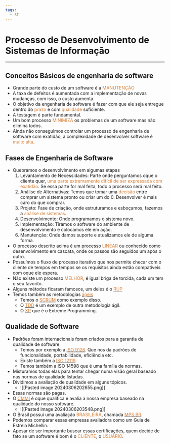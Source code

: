 ```yaml
---
tags:
  - SI
---
```

# Processo de Desenvolvimento de Sistemas de Informação
---

## Conceitos Básicos de engenharia de software

- Grande parte do custo de um software é a <span style="color:#d97f36">MANUTENÇÃO</span>
- A taxa de defeitos é aumentada com a implementação de novas mudanças, com isso, o custo aumenta.
- O objetivo da engenharia de software é fazer com que ele seja entregue dentro do <span style="color:#d97f36">prazo </span>e com <span style="color:#d97f36">qualidade </span>suficiente.
- A testagem é parte fundamental.
- Um bom processo <span style="color:#d97f36">MINIMIZA</span> os problemas de um software mas não elimina todos.
- Ainda não conseguimos controlar um processo de engenharia de software com exatidão, a complexidade de desenvolver software é <span style="color:#d97f36">muito alta</span>.

## Fases de Engenharia de Software

- Quebramos o desenvolvimento em algumas etapas
	1. Levantamento de Necessidades: Parte onde perguntamos oque o cliente quer, <span style="color:#d97f36">uma parte extremamente difícil de ser expressada com exatidão</span>. Se essa parte for mal feita, todo o processo será mal feito.
	2. Análise de Alternativas: Temos que tomar uma <span style="color:#d97f36">decisão</span> entre comprar um sistema pronto ou criar um do 0. Desenvolver é mais caro do que comprar. 
	3. Projeto: Fase de criação, onde estruturamos e esboçamos, fazemos a <span style="color:#d97f36">análise de sistemas</span>.
	4. Desenvolvimento: Onde programamos o sistema novo.
	5. Implementação: Tiramos o software do ambiente de desenvolvimento e colocamos ele em ação.
	6. Manutenção: Onde damos suporte e atualizamos ele de alguma forma.
- O processo descrito acima é um processo <span style="color:#d97f36">LINEAR</span> ou conhecido como desenvolvimento em cascata, onde os passos são seguidos um após o outro. 
- Possuímos o fluxo de processo iterativo que nos permite checar com o cliente de tempos em tempos se os requisitos ainda estão compatíveis com oque ele espera.
- Não existe um processo<span style="color:#d97f36"> MELHOR</span>, é igual briga de torcida, cada um tem o seu favorito.
- Alguns métodos ficaram famosos, um deles é o [<span style="color:#d97f36">RUP</span>](https://www.treinaweb.com.br/blog/o-que-e-rup-rational-unified-process) 
- Temos também as metodologias [<span style="color:#d97f36">ágeis</span>](https://agilemanifesto.org/iso/ptbr/manifesto.html)
	- Temos o [<span style="color:#d97f36">SCRUM</span>](https://aws.amazon.com/pt/what-is/scrum/#:~:text=adotar%20o%20DevOps%3F-,O%20que%20%C3%A9%20o%20Scrum%3F,uma%20entrega%20eficiente%20de%20projetos.) como exemplo disso.
	- O [<span style="color:#d97f36">TDD</span>](https://dev.to/womakerscode/o-que-e-tdd-4b5f#:~:text=TDD%20significa%20Desenvolvimento%20Orientado%20por,do%20XP%20(Extreme%20Programming).) é um exemplo de outra metodologia ágil.
	- O [<span style="color:#d97f36">XP</span>](https://www.nimblework.com/agile/extreme-programming-xp/) que é o Extreme Programming.

## Qualidade de Software

- Padrões foram internacionais foram criados para a garantia de qualidade de software.
	- Temos por exemplo a [<span style="color:#d97f36">ISO 9126</span>](https://medium.com/@nicolasnmg/iso-9126-o-que-%C3%A9-e-por-que-%C3%A9-importante-para-a-qualidade-de-software-33faa81d2cf9). Que nos da padrões de funcionalidade, portabilidade, eficiência etc.
	- Existe também a [<span style="color:#d97f36">ISO 12119</span>](https://pt.linkedin.com/pulse/iso-12119-avalia%C3%A7%C3%A3o-de-pacotes-software-dani-cavalcanti).
	- Temos também a ISO 14598 que é uma família de normas.
- Misturamos todas elas para tentar chegar numa visão geral baseado nas normas de qualidade listadas. 
- Dividimos a avaliação de qualidade em alguns tópicos.
	- ![[Pasted image 20240306202655.png]]
- Essas normas são pagas.
- O [<span style="color:#d97f36">CMMI</span>](http://www.isdbrasil.com.br/o-que-e-cmmi.php) é oque qualifica e avalia a nossa empresa baseado na qualidade do nosso software.
	- ![[Pasted image 20240306203548.png]]
- O Brasil possui uma avaliação <span style="color:#d97f36">BRASILEIRA</span>, chamada [<span style="color:#d97f36">MPS.BR</span>](https://www.oficinadanet.com.br/artigo/desenvolvimento/melhoria-de-processos-do-software-brasileiro--mpsbr).
- Podemos comparar essas empresas avaliadora como um Guia de Estrela Michellin.
- Apesar de ser importante buscar essas certificações, quem decide de fato se um software é bom é o <span style="color:#d97f36">CLIENTE</span>, o <span style="color:#d97f36">USUÁRIO</span>. 

